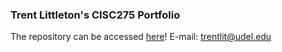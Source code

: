 ### Trent Littleton's CISC275 Portfolio
The repository can be accessed [here](https://github.com/trentlit/F21CISC275Portfolio)!
E-mail: trentlit@udel.edu
